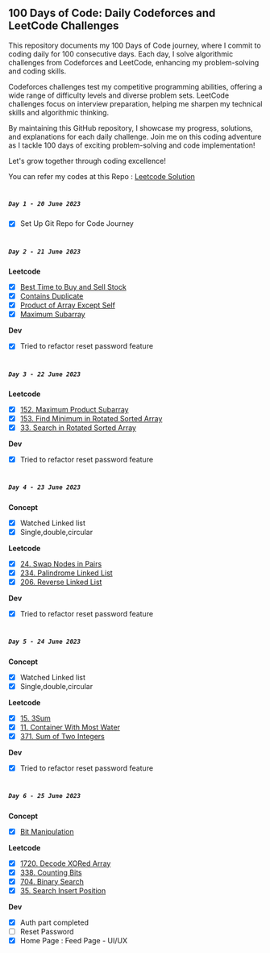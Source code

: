 ## 100 Days of Code: Daily Codeforces and LeetCode Challenges
This repository documents my 100 Days of Code journey, where I commit to coding daily for 100 consecutive days. Each day, I solve algorithmic challenges from Codeforces and LeetCode, enhancing my problem-solving and coding skills.

Codeforces challenges test my competitive programming abilities, offering a wide range of difficulty levels and diverse problem sets. LeetCode challenges focus on interview preparation, helping me sharpen my technical skills and algorithmic thinking.

By maintaining this GitHub repository, I showcase my progress, solutions, and explanations for each daily challenge. Join me on this coding adventure as I tackle 100 days of exciting problem-solving and code implementation!

Let's grow together through coding excellence!

You can refer my codes at this Repo : [Leetcode Solution](https://leetcode.com/problems/reverse-linked-list/)

#

##### ``Day 1 - 20 June 2023``
- [x] Set Up Git Repo for Code Journey

#

##### ``Day 2 - 21 June 2023``

**Leetcode** 
- [x] [Best Time to Buy and Sell Stock](https://leetcode.com/problems/best-time-to-buy-and-sell-stock/)
- [x] [Contains Duplicate](https://leetcode.com/problems/contains-duplicate/)
- [x] [Product of Array Except Self](https://leetcode.com/problems/product-of-array-except-self/)
- [x] [Maximum Subarray](https://leetcode.com/problems/maximum-subarray/)

**Dev**
- [x] Tried to refactor reset password feature
#
##### ``Day 3 - 22 June 2023``

**Leetcode** 
- [x] [152. Maximum Product Subarray](https://leetcode.com/problems/maximum-product-subarray/)
- [x] [153. Find Minimum in Rotated Sorted Array](https://leetcode.com/problems/find-minimum-in-rotated-sorted-array/)
- [x] [33. Search in Rotated Sorted Array](https://leetcode.com/problems/search-in-rotated-sorted-array/)  

**Dev**
- [x] Tried to refactor reset password feature

#
##### ``Day 4 - 23 June 2023``

**Concept**
- [x] Watched Linked list
- [x] Single,double,circular 

**Leetcode** 
- [x]  [24. Swap Nodes in Pairs](https://leetcode.com/problems/swap-nodes-in-pairs/)
- [x]  [234. Palindrome Linked List](https://leetcode.com/problems/palindrome-linked-list/)
- [x]  [206. Reverse Linked List](https://leetcode.com/problems/reverse-linked-list/)

**Dev**
- [x] Tried to refactor reset password feature

#
##### ``Day 5 - 24 June 2023``

**Concept**
- [x] Watched Linked list
- [x] Single,double,circular 

**Leetcode** 
- [x]  [15. 3Sum](https://leetcode.com/problems/3sum/)
- [x]  [11. Container With Most Water](https://leetcode.com/problems/container-with-most-water/)
- [x]  [371. Sum of Two Integers](https://leetcode.com/problems/sum-of-two-integers/)

**Dev**
- [x] Tried to refactor reset password feature

#
##### ``Day 6 - 25 June 2023``

**Concept**
- [x] [Bit Manipulation](https://rb.gy/fnm7q)  

**Leetcode** 
- [x]  [1720. Decode XORed Array](https://leetcode.com/problems/decode-xored-array/)
- [x]  [338. Counting Bits](https://leetcode.com/problems/counting-bits/)
- [x]  [704. Binary Search](https://leetcode.com/problems/binary-search/)
- [x]  [35. Search Insert Position](https://leetcode.com/problems/search-insert-position/#:~:text=Search%20Insert%20Position%20%2D%20LeetCode&text=Given%20a%20sorted%20array%20of,(log%20n)%20runtime%20complexity.)

**Dev**
- [x] Auth part completed
- [ ] Reset Password
- [x] Home Page : Feed Page - UI/UX  
